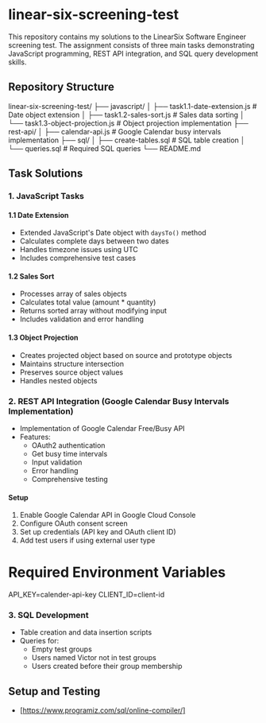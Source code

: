 # linear-six-screening-test
This repository contains my solutions to the LinearSix Software Engineer screening test. The assignment consists of three main tasks demonstrating JavaScript programming, REST API integration, and SQL query development skills.

## Repository Structure
linear-six-screening-test/
├── javascript/
│   ├── task1.1-date-extension.js      # Date object extension
│   ├── task1.2-sales-sort.js          # Sales data sorting
│   └── task1.3-object-projection.js   # Object projection implementation
├── rest-api/
│   ├── calendar-api.js                # Google Calendar busy intervals implementation
├── sql/
│   ├── create-tables.sql              # SQL table creation
│   └── queries.sql                    # Required SQL queries
└── README.md

## Task Solutions

### 1. JavaScript Tasks

#### 1.1 Date Extension
- Extended JavaScript's Date object with `daysTo()` method
- Calculates complete days between two dates
- Handles timezone issues using UTC
- Includes comprehensive test cases

#### 1.2 Sales Sort
- Processes array of sales objects
- Calculates total value (amount * quantity)
- Returns sorted array without modifying input
- Includes validation and error handling

#### 1.3 Object Projection
- Creates projected object based on source and prototype objects
- Maintains structure intersection
- Preserves source object values
- Handles nested objects

### 2. REST API Integration (Google Calendar Busy Intervals Implementation)

- Implementation of Google Calendar Free/Busy API
- Features:
  - OAuth2 authentication
  - Get busy time intervals
  - Input validation
  - Error handling
  - Comprehensive testing

#### Setup
1. Enable Google Calendar API in Google Cloud Console
2. Configure OAuth consent screen
3. Set up credentials (API key and OAuth client ID)
4. Add test users if using external user type

# Required Environment Variables
API_KEY=calender-api-key
CLIENT_ID=client-id

### 3. SQL Development

- Table creation and data insertion scripts
- Queries for:
  - Empty test groups
  - Users named Victor not in test groups
  - Users created before their group membership

## Setup and Testing
  - [https://www.programiz.com/sql/online-compiler/]
